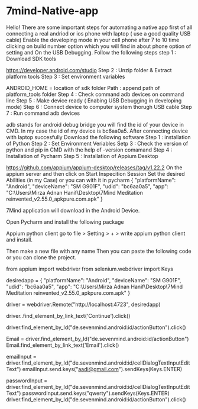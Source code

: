 # 7mind-Native-app

Hello! There are some important steps for automating a native app first of all connecting a real andriod or ios phone with laptop ( use a good quality USB cable) Enable the developing mode in your cell phone after 7 to 10 time clicking on build number option which you will find in about phone option of setting and On the USB Debugging. Follow the following steps step 1 : Download SDK tools

https://developer.android.com/studio
Step 2 : Unzip folder & Extract platform tools Step 3 : Set environment variables

ANDROID_HOME = location of sdk folder
Path : append path of platform_tools folder
Step 4 : Check command adb devices on command line Step 5 : Make device ready ( Enabing USB Debugging in developing mode) Step 6 : Connect device to computer system thorugh USB cable Step 7 : Run command adb devices

adb stands for android debug bridge
you will find the id of your device in CMD. In my case the id of my device is bc6aa0a5.
After connecting device with laptop succesfully Download the following software Step 1 : installation of Python Step 2 : Set Environment Veriables Setp 3 : Check the version of python and pip in CMD with the help of -version comamand Step 4 : Installation of Pycharm Step 5 : Installation of Appium Desktop

https://github.com/appium/appium-desktop/releases/tag/v1.22.2
On the appium server and then click on Start Inspecition Session Set the desired Abilities (in my Case) or you can with it in pycharm { "platformName": "Android", "deviceName": "SM G901F", "udid": "bc6aa0a5", "app": "C:\Users\Mirza Adnan Hanif\Desktop\7Mind Meditation reinvented_v2.55.0_apkpure.com.apk" }

7Mind application will download in the Android Device.

Open Pycharm and install the following package

Appium python client go to file > Setting > + > write appium python client and install.

Then make a new file with any name Then you can paste the following code or you can clone the project.

from appium import webdriver from selenium.webdriver import Keys

desiredapp = { "platformName": "Android", "deviceName": "SM G901F", "udid": "bc6aa0a5", "app": "C:\Users\Mirza Adnan Hanif\Desktop\7Mind Meditation reinvented_v2.55.0_apkpure.com.apk" }

driver = webdriver.Remote("http://localhost:4723", desiredapp)

driver..find_element_by_link_text('Continue').click()

driver.find_element_by_Id("de.sevenmind.android:id/actionButton").click()

Email = driver.find_element_by_Id("de.sevenmind.android:id/actionButton") Email.find_element_by_link_text('Email').click()

emailInput = driver.find_element_by_Id("de.sevenmind.android:id/cellDialogTextInputEditText") emailInput.send.keys("aadi@gmail.com").sendKeys(Keys.ENTER)

passwordInput = driver.find_element_by_Id("de.sevenmind.android:id/cellDialogTextInputEditText") passwordInput.send.keys("qwerty").sendKeys(Keys.ENTER) driver.find_element_by_Id("de.sevenmind.android:id/actionButton").click()
